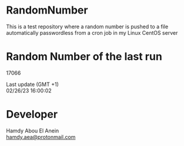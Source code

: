 # RandomNumber    
This is a test repository where a random number is pushed to a file automatically passwordless from a cron job in my Linux CentOS server    
# Random Number of the last run   
17066
      
Last update (GMT +1)    
02/26/23 16:00:02
# Developer    
Hamdy Abou El Anein   
hamdy.aea@protonmail.com

